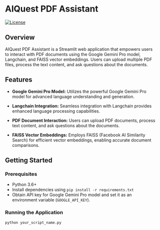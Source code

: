 # AIQuest PDF Assistant

[![License](https://img.shields.io/badge/License-MIT-blue.svg)](LICENSE)

## Overview

AIQuest PDF Assistant is a Streamlit web application that empowers users to interact with PDF documents using the Google Gemini Pro model, Langchain, and FAISS vector embeddings. Users can upload multiple PDF files, process the text content, and ask questions about the documents.

## Features

- **Google Gemini Pro Model:** Utilizes the powerful Google Gemini Pro model for advanced language understanding and generation.

- **Langchain Integration:** Seamless integration with Langchain provides enhanced language processing capabilities.

- **PDF Document Interaction:** Users can upload PDF documents, process text content, and ask questions about the documents.

- **FAISS Vector Embeddings:** Employs FAISS (Facebook AI Similarity Search) for efficient vector embeddings, enabling accurate document comparisons.

## Getting Started

### Prerequisites

- Python 3.6+
- Install dependencies using `pip install -r requirements.txt`
- Obtain API key for Google Gemini Pro model and set it as an environment variable (`GOOGLE_API_KEY`).

### Running the Application

```bash
python your_script_name.py

